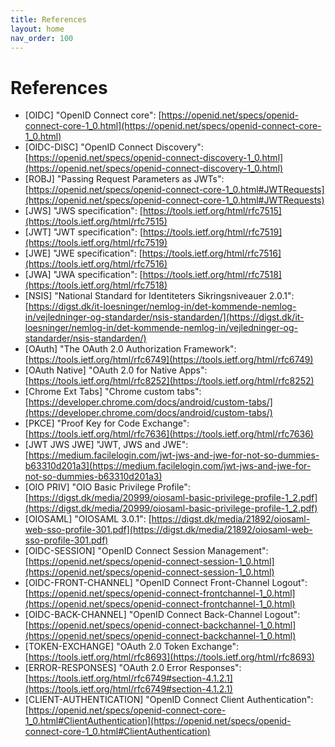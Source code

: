 ```yaml
---
title: References
layout: home
nav_order: 100
---
```


# References
- [OIDC] "OpenID Connect core": [https://openid.net/specs/openid-connect-core-1_0.html](https://openid.net/specs/openid-connect-core-1_0.html)
- [OIDC-DISC] "OpenID Connect Discovery": [https://openid.net/specs/openid-connect-discovery-1_0.html](https://openid.net/specs/openid-connect-discovery-1_0.html)
- [ROBJ] "Passing Request Parameters as JWTs": [https://openid.net/specs/openid-connect-core-1_0.html#JWTRequests](https://openid.net/specs/openid-connect-core-1_0.html#JWTRequests)
- [JWS] "JWS specification": [https://tools.ietf.org/html/rfc7515](https://tools.ietf.org/html/rfc7515)
- [JWT] "JWT specification": [https://tools.ietf.org/html/rfc7519](https://tools.ietf.org/html/rfc7519)
- [JWE] "JWE specification": [https://tools.ietf.org/html/rfc7516](https://tools.ietf.org/html/rfc7516)
- [JWA] "JWA specification": [https://tools.ietf.org/html/rfc7518](https://tools.ietf.org/html/rfc7518)
- [NSIS] "National Standard for Identiteters Sikringsniveauer 2.0.1": [https://digst.dk/it-loesninger/nemlog-in/det-kommende-nemlog-in/vejledninger-og-standarder/nsis-standarden/](https://digst.dk/it-loesninger/nemlog-in/det-kommende-nemlog-in/vejledninger-og-standarder/nsis-standarden/)
- [OAuth] "The OAuth 2.0 Authorization Framework": [https://tools.ietf.org/html/rfc6749](https://tools.ietf.org/html/rfc6749)
- [OAuth Native] "OAuth 2.0 for Native Apps": [https://tools.ietf.org/html/rfc8252](https://tools.ietf.org/html/rfc8252)
- [Chrome Ext Tabs] "Chrome custom tabs": [https://developer.chrome.com/docs/android/custom-tabs/](https://developer.chrome.com/docs/android/custom-tabs/)
- [PKCE] "Proof Key for Code Exchange": [https://tools.ietf.org/html/rfc7636](https://tools.ietf.org/html/rfc7636)
- [JWT JWS JWE] "JWT, JWS and JWE": [https://medium.facilelogin.com/jwt-jws-and-jwe-for-not-so-dummies-b63310d201a3](https://medium.facilelogin.com/jwt-jws-and-jwe-for-not-so-dummies-b63310d201a3)
- [OIO PRIV] "OIO Basic Privilege Profile": [https://digst.dk/media/20999/oiosaml-basic-privilege-profile-1_2.pdf](https://digst.dk/media/20999/oiosaml-basic-privilege-profile-1_2.pdf)
- [OIOSAML] "OIOSAML 3.0.1": [https://digst.dk/media/21892/oiosaml-web-sso-profile-301.pdf](https://digst.dk/media/21892/oiosaml-web-sso-profile-301.pdf)
- [OIDC-SESSION] "OpenID Connect Session Management": [https://openid.net/specs/openid-connect-session-1_0.html](https://openid.net/specs/openid-connect-session-1_0.html)
- [OIDC-FRONT-CHANNEL] "OpenID Connect Front-Channel Logout": [https://openid.net/specs/openid-connect-frontchannel-1_0.html](https://openid.net/specs/openid-connect-frontchannel-1_0.html)
- [OIDC-BACK-CHANNEL] "OpenID Connect Back-Channel Logout": [https://openid.net/specs/openid-connect-backchannel-1_0.html](https://openid.net/specs/openid-connect-backchannel-1_0.html)
- [TOKEN-EXCHANGE] "OAuth 2.0 Token Exchange": [https://tools.ietf.org/html/rfc8693](https://tools.ietf.org/html/rfc8693)
- [ERROR-RESPONSES] "OAuth 2.0 Error Responses": [https://tools.ietf.org/html/rfc6749#section-4.1.2.1](https://tools.ietf.org/html/rfc6749#section-4.1.2.1)
- [CLIENT-AUTHENTICATION] "OpenID Connect Client Authentication": [https://openid.net/specs/openid-connect-core-1_0.html#ClientAuthentication](https://openid.net/specs/openid-connect-core-1_0.html#ClientAuthentication)
